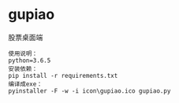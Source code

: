 # gupiao
股票桌面端
```
使用说明：
python=3.6.5
安装依赖：
pip install -r requirements.txt
编译成exe：
pyinstaller -F -w -i icon\gupiao.ico gupiao.py
```
